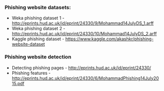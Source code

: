 ### Phishing website datasets:
* Weka phishing dataset 1 - http://eprints.hud.ac.uk/id/eprint/24330/9/Mohammad14JulyDS_1.arff
* Weka phishing dataset 2 - http://eprints.hud.ac.uk/id/eprint/24330/10/Mohammad14JulyDS_2.arff
* Kaggle phishing dataset - https://www.kaggle.com/akashkr/phishing-website-dataset

### Phishing website detection
* Detecting phishing pages - http://eprints.hud.ac.uk/id/eprint/24330/
* Phishing features - http://eprints.hud.ac.uk/id/eprint/24330/6/MohammadPhishing14July2015.pdf

